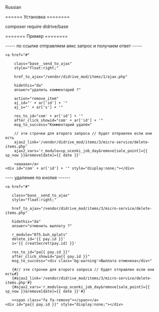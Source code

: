 Russian

====== Установка ========

composer require didrive/base

======= Пример ========

----- по ссылке отправляем аякс запрос и получаем ответ -----

    <a href="#" 

        class="base__send_to_ajax" 
        style="float:right;" 

        href_to_ajax="/vendor/didrive_mod/items/1/ajax.php" 

        hidethis="da" 
        answer="удалить комментарий ?" 

        action="remove_item" 
        aj_id="' + ar['id'] + '" 
        aj_s="' + ar['s'] + '" 

        res_to_id="com' + ar['id'] + '" 
        after_click_showid="com' + ar['id'] + '" 
        msg_to_success="Комментарий удалён" 

        // эти строчки для второго запроса // будет отправлен если они есть
        ajax2_link='/vendor/didrive_mod/items/3/micro-service/delete-items.php'
        ajax2_vars='r_module=sp_ocenki_job_day&remove[sale_point]={{ sp_now }}&remove[date]={{ date }}'

        >aaaaaa</a>
    <div id="com' + ar['id'] + '" style="display:none;"></div>


---- удаление по кнопке ------

    <a href="#" 

       class="base__send_to_ajax" 
       style="float:right;" 

       href_to_ajax="/vendor/didrive_mod/items/3/micro-service/delete-items.php" 

       hidethis="da" 
       answer="отменить выплату ?" 

       r_module="075.buh_oplats"
       delete_id='{{ pay.id }}'
       s='{{ creatSecret(pay.id) }}'

       res_to_id="pa{{ pay.id }}" 
       after_click_showid="pa{{ pay.id }}" 
       msg_to_success="<div class='bg-warning'>Выплата отменена</div>" 

       {#// эти строчки для второго запроса // будет отправлен если они есть#}
       {#ajax2_link='/vendor/didrive_mod/items/3/micro-service/delete-items.php'#}
       {#ajax2_vars='r_module=sp_ocenki_job_day&remove[sale_point]={{ sp_now }}&remove[date]={{ date }}'#}

       ><span class="fa fa-remove"></span></a>
    <div id="pa{{ pay.id }}" style="display:none;"></div>
